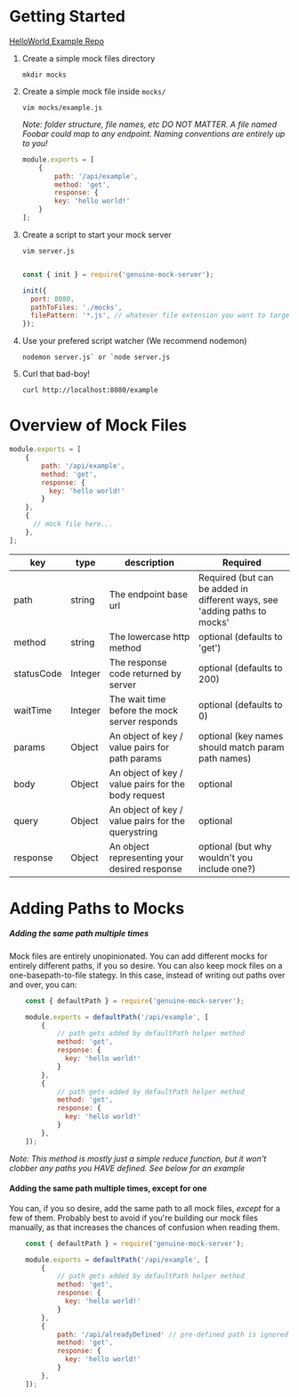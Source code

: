 # Getting Started

[HelloWorld Example Repo](https://github.com/KristopherPaulsen/genuine-mock-server-helloworld)

1. Create a simple mock files directory

    ```
    mkdir mocks
    ```


2. Create a simple mock file inside `mocks/`

    ```
    vim mocks/example.js
    ```

   *Note: folder structure, file names, etc DO NOT MATTER.
   A file named Foobar could map to any endpoint. Naming conventions
   are entirely up to you!*

    ```javascript
    module.exports = [
        {
            path: '/api/example',
            method: 'get',
            response: {
            key: 'hello world!'
        }
    ];

    ```

3. Create a script to start your mock server

    `vim server.js`

    ```javascript

    const { init } = require('genuine-mock-server');

    init({
      port: 8080,
      pathToFiles: './mocks',
      filePattern: '*.js', // whatever file extension you want to target
    });

    ```

4. Use your prefered script watcher (We recommend nodemon)

   ```
   nodemon server.js` or `node server.js
   ```

5. Curl that bad-boy!

   ```
   curl http://localhost:8080/example
   ```

# Overview of Mock Files
```javascript
module.exports = [
    {
        path: '/api/example',
        method: 'get',
        response: {
          key: 'hello world!'
        }
    },
    {
      // mock file here...
    },
];
```

| key        | type    | description                                          | Required                                                                  |
|------------|---------|----------------------------------------------------- |---------------------------------------------------------------------------|
| path       | string  | The endpoint base url                                | Required (but can be added in different ways, see 'adding paths to mocks' |
| method     | string  | The lowercase http method                            | optional (defaults to 'get')                                              |
| statusCode | Integer | The response code returned by server                 | optional (defaults to 200)                                                |
| waitTime   | Integer | The wait time before the mock server responds        | optional (defaults to 0)                                                  |
| params     | Object  | An object of key / value pairs for path params       | optional (key names should match param path names)                        |
| body       | Object  | An object of key / value pairs for the body request  | optional                                                                  |
| query      | Object  | An object of key / value pairs for the querystring   | optional                                                                  |
| response   | Object  | An object representing your desired response         | optional (but why wouldn't you include one?)                              |


# Adding Paths to Mocks

##### Adding the same path multiple times

Mock files are entirely unopinionated. You can add different mocks for entirely different paths, if you so desire.
You can also keep mock files on a one-basepath-to-file stategy. In this case, instead of writing out paths over and over,
you can:


```javascript
    const { defaultPath } = require('genuine-mock-server');

    module.exports = defaultPath('/api/example', [
        {
            // path gets added by defaultPath helper method
            method: 'get',
            response: {
              key: 'hello world!'
            }
        },
        {
            // path gets added by defaultPath helper method
            method: 'get',
            response: {
              key: 'hello world!'
            }
        },
    ]);
```

*Note: This method is mostly just a simple reduce function, but it won't clobber any
paths you HAVE defined. See below for an example*


#### Adding the same path multiple times, except for one

You can, if you so desire, add the same path to all mock files, *except* for a few of them.
Probably best to avoid if you're building our mock files manually, as that increases the chances
of confusion when reading them.

```javascript
    const { defaultPath } = require('genuine-mock-server');

    module.exports = defaultPath('/api/example', [
        {
            // path gets added by defaultPath helper method
            method: 'get',
            response: {
              key: 'hello world!'
            }
        },
        {
            path: '/api/alreadyDefined' // pre-defined path is ignored by helper function
            method: 'get',
            response: {
              key: 'hello world!'
            }
        },
    ]);
```
